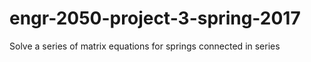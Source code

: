 # engr-2050-project-3-spring-2017
Solve a series of matrix equations for springs connected in series
